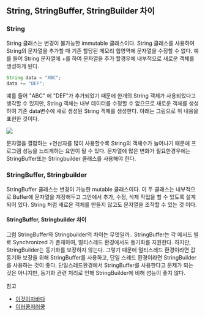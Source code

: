 ## String, StringBuffer, StringBuilder 차이

### String
String 클래스는 변경이 불가능한 immutable 클래스이다. String 클래스를 사용하여 String의 문자열을 추가할 때 기존 할당된 메모리 힙영역에 문자열을 수정할 수 없다. 예를 들어 String 문자열에 +를 하여 문자열을 추가 할경우에 내부적으로 새로운 객체를 생성하게 된다.

```java
String data = "ABC";
data += "DEF";
```

예를 들어 "ABC" 에 "DEF"가 추가되었기 때문에 한개의 String 객체가 사용되었다고 생각할 수 있지만, String 객체는 내부 데이터를 수정할 수 없으므로 새로운 객체를 생성하여 기존 data변수에 새로 생성된 String 객체를 생성한다. 아래는 그림으로 위 내용을 표현한 것이다.

![](https://i.imgur.com/UwKv9YE.png)

문자열을 결합하는 +연산자를 많이 사용할수록 String의 객체수가 늘어나기 때문에 프로그램 성능을 느리게하는 요인이 될 수 있다. 문자열에 많은 변화가 필요한경우에는 StringBuffer또는 Stringbuilder 클래스를 사용해야 한다.

### StringBuffer, Stringbuilder
StringBuffer 클래스는 변경이 가능한 mutable 클래스이다. 이 두 클래스는 내부적으로 Buffer에 문자열을 저장해두고 그안에서 추가, 수정, 삭제 작업을 할 수 있도록 설계되어 있다. String 처럼 새로운 객체를 만들지 않고도 문자열을 조작할 수 있는 것 이다.


#### StringBuffer, Stringbuilder 차이
그럼 StringBuffer와 Stringbuilder의 차이는 무엇일까.. StringBuffer는 각 메서드 별로 Synchronized 가 존재하여, 멀티스레드 환경에서도 동기화를 지원한다. 하지만, StringBuilder는 동기화를 보장하지 않는다. 그렇기 때문에 멀티스레드 환경이라면 값 동기화 보장을 위해 StringBuffer를 사용하고, 단일 스레드 환경이라면 StringBuilder를 사용하는 것이 좋다. 단일스레드환경에서 StringBuffer를 사용한다고 문제가 되는 것은 아니지만, 동기화 관련 처리로 인해 StringBuilder에 비해 성능이 좋지 않다.



참고
* [이것이자바다](http://www.hanbit.co.kr/store/books/look.php?p_code=B1460673937)
* [이러쿵저러쿵](http://ooz.co.kr/298)
